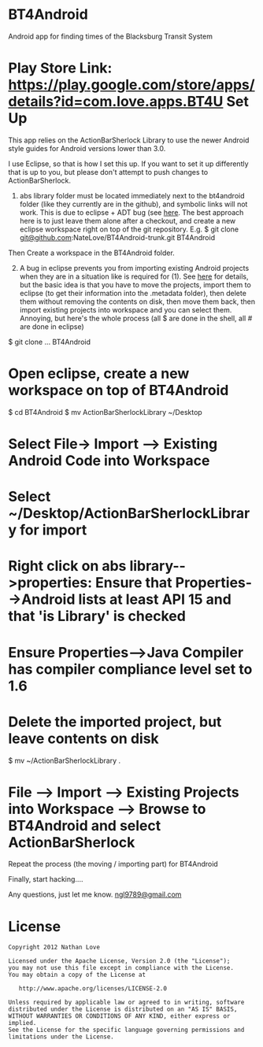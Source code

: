 BT4Android
==========

Android app for finding times of the Blacksburg Transit System

Play Store Link: https://play.google.com/store/apps/details?id=com.love.apps.BT4U
Set Up
======

This app relies on the ActionBarSherlock Library to use the newer Android 
style guides for Android versions lower than 3.0.

I use Eclipse, so that is how I set this up. If you want to set it up 
differently that is up to you, but please don't attempt to push changes to 
ActionBarSherlock. 

1) abs library folder must be located immediately next to the bt4android folder (like they currently are in the github), and symbolic links will not work. This is due to eclipse + ADT bug (see [here][1]. The best approach here is to just leave them alone after a checkout, and create a new eclipse workspace right on top of the git repository. E.g.
$ git clone git@github.com:NateLove/BT4Android-trunk.git BT4Android

Then Create a workspace in the BT4Android folder.

2) A bug in eclipse prevents you from importing existing Android projects when they are in a situation like is required for (1). See [here][2] for details, but the basic idea is that you have to move the projects, import them to eclipse (to get their information into the .metadata folder), then delete them without removing the contents on disk, then move them back, then import existing projects into workspace and you can select them. Annoying, but here's the whole process (all $ are done in the shell, all # are done in eclipse)

$ git clone ... BT4Android
# Open eclipse, create a new workspace on top of BT4Android
$ cd BT4Android
$ mv ActionBarSherlockLibrary ~/Desktop
# Select File-> Import --> Existing Android Code into Workspace
# Select ~/Desktop/ActionBarSherlockLibrary for import
# Right click on abs library-->properties: Ensure that Properties-->Android lists at least API 15 and that 'is Library' is checked
# Ensure Properties-->Java Compiler has compiler compliance level set to 1.6
# Delete the imported project, but leave contents on disk
$ mv ~/ActionBarSherlockLibrary .
# File --> Import --> Existing Projects into Workspace --> Browse to BT4Android and select ActionBarSherlock

Repeat the process (the moving / importing part) for BT4Android

Finally, start hacking....

Any questions, just let me know. ngl9789@gmail.com

License
=======

    Copyright 2012 Nathan Love

    Licensed under the Apache License, Version 2.0 (the "License");
    you may not use this file except in compliance with the License.
    You may obtain a copy of the License at

       http://www.apache.org/licenses/LICENSE-2.0

    Unless required by applicable law or agreed to in writing, software
    distributed under the License is distributed on an "AS IS" BASIS,
    WITHOUT WARRANTIES OR CONDITIONS OF ANY KIND, either express or implied.
    See the License for the specific language governing permissions and
    limitations under the License.


[1]: http://stackoverflow.com/questions/5167273/in-eclipse-unable-to-reference-an-android-library-project-in-another-android-pr%5D%20for%20more
[2]: http://stackoverflow.com/questions/4054216/opening-existing-project-from-source-control
